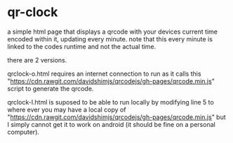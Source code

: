 # qr-clock
a simple html page that displays a qrcode with your devices current time encoded within it, updating every minute.
note that this every minute is linked to the codes runtime and not the actual time.

there are 2 versions.

qrclock-o.html requires an internet connection to run as it calls this 
"https://cdn.rawgit.com/davidshimjs/qrcodejs/gh-pages/qrcode.min.js" script to generate the qrcode.

qrclock-l.html is suposed to be able to run locally by modifying line 5 to where ever you may have a local copy of 
"https://cdn.rawgit.com/davidshimjs/qrcodejs/gh-pages/qrcode.min.js" but I simply cannot get it to work on android 
(it should be fine on a personal computer).

